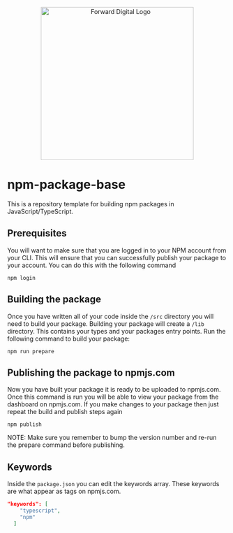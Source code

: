 <p align="center">
  <a href="https://forwardigital.co.uk/" target="blank"><img src="https://forwardigital.co.uk/logos/logo.svg" width="350" alt="Forward Digital Logo" /></a>
</p>

# npm-package-base
This is a repository template for building npm packages in JavaScript/TypeScript. 

## Prerequisites
You will want to make sure that you are logged in to your NPM account from your CLI. This will ensure that you can successfully
publish your package to your account. You can do this with the following command
```
npm login
```

## Building the package
Once you have written all of your code inside the ``/src`` directory you will need to build your package. 
Building your package will create a ``/lib`` directory. This contains your types and your packages entry points.
Run the following command to build your package:
```
npm run prepare
```

## Publishing the package to npmjs.com
Now you have built your package it is ready to be uploaded to npmjs.com. Once this command is run you will be able to
view your package from the dashboard on npmjs.com. If you make changes to your package then just repeat the build and publish
steps again

```
npm publish
```

NOTE: Make sure you remember to bump the version number and re-run the prepare command before publishing.


## Keywords
Inside the ``package.json`` you can edit the keywords array. These keywords are what appear as tags on npmjs.com.
```json
"keywords": [
    "typescript",
    "npm"
  ]
```
